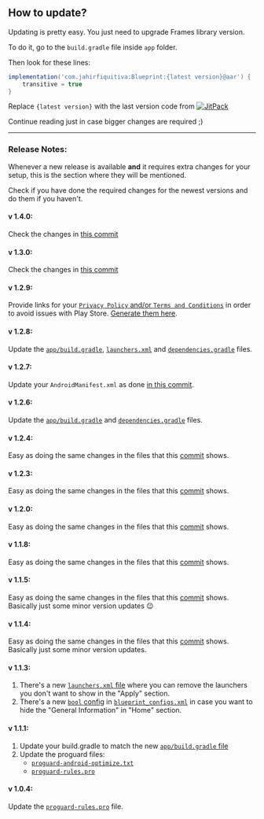## How to update?

Updating is pretty easy. You just need to upgrade Frames library version.

To do it, go to the `build.gradle` file inside `app` folder.

Then look for these lines:
```gradle
implementation('com.jahirfiquitiva:Blueprint:{latest version}@aar') {
    transitive = true
}
```

Replace `{latest version}` with the last version code from [![JitPack](https://jitpack.io/v/com.jahirfiquitiva/Blueprint.svg)](https://jitpack.io/#com.jahirfiquitiva/Blueprint)

Continue reading just in case bigger changes are required ;)


------

### Release Notes:
Whenever a new release is available **and** it requires extra changes for your setup, this is the section where they will be mentioned.

Check if you have done the required changes for the newest versions and do them if you haven't.

#### v 1.4.0:
Check the changes in [this commit](https://github.com/jahirfiquitiva/Blueprint/commit/2eaab89bc4b2400efec70caed600161d2a6b9c55)

#### v 1.3.0:
Check the changes in [this commit](https://github.com/jahirfiquitiva/Blueprint/commit/96c8408e9ffa2fac283a35993cf56b9b948f8e3e)

#### v 1.2.9:
Provide links for your [`Privacy Policy` and/or `Terms and Conditions`](https://github.com/jahirfiquitiva/Blueprint/blob/sample/app/src/main/res/values/strings.xml#L31) in order to avoid issues with Play Store. [Generate them here](https://app-privacy-policy-generator.firebaseapp.com/).

#### v 1.2.8:
Update the [`app/build.gradle`](https://github.com/jahirfiquitiva/Blueprint/blob/sample/app/build.gradle), [`launchers.xml`](https://github.com/jahirfiquitiva/Blueprint/blob/sample/app/src/main/res/values/launchers.xml) and [`dependencies.gradle`](https://github.com/jahirfiquitiva/Blueprint/blob/sample/dependencies.gradle) files.

#### v 1.2.7:
Update your `AndroidManifest.xml` as done [in this commit](https://github.com/jahirfiquitiva/Blueprint/commit/d764658515e4454e361e766bdb33eeccf2b35798).

#### v 1.2.6:
Update the [`app/build.gradle`](https://github.com/jahirfiquitiva/Blueprint/blob/sample/app/build.gradle) and [`dependencies.gradle`](https://github.com/jahirfiquitiva/Blueprint/blob/sample/dependencies.gradle) files.

#### v 1.2.4:
Easy as doing the same changes in the files that this [commit](https://github.com/jahirfiquitiva/Blueprint/commit/2aec21edd02a797088172b2d694fe2ac517088bd) shows.

#### v 1.2.3:
Easy as doing the same changes in the files that this [commit](https://github.com/jahirfiquitiva/Blueprint/commit/de649afc2a4c2bcadb502bab21ee2905848fd735) shows.

#### v 1.2.0:
Easy as doing the same changes in the files that this [commit](https://github.com/jahirfiquitiva/Blueprint/commit/fc306d4097433e4cfbad60de71776d4ef7787a04) shows.

#### v 1.1.8:
Easy as doing the same changes in the files that this [commit](https://github.com/jahirfiquitiva/Blueprint/commit/93f46d3596bde409752fd828af7f0a86b2099b46) shows.

#### v 1.1.5:
Easy as doing the same changes in the files that this [commit](https://github.com/jahirfiquitiva/Blueprint/commit/97ef8ba91458d5da9a9a2ea405440472f3da7242) shows. Basically just some minor version updates :wink:

#### v 1.1.4:
Easy as doing the same changes in the files that this [commit](https://github.com/jahirfiquitiva/Blueprint/commit/71343ab54e771df946a5e4d17ac4de44a8836b4b) shows. Basically just some minor version updates.

#### v 1.1.3:
1. There's a new [`launchers.xml` file](https://github.com/jahirfiquitiva/Blueprint/blob/sample/app/src/main/res/values/launchers.xml) where you can remove the launchers you don't want to show in the "Apply" section.
2. There's a new [`bool` config](https://github.com/jahirfiquitiva/Blueprint/blob/121db2c562a7a9cd4dca1c812e4af4d203722be2/app/src/main/res/values/blueprint_configs.xml#L30) in [`blueprint_configs.xml`](https://github.com/jahirfiquitiva/Blueprint/blob/sample/app/src/main/res/values/blueprint_configs.xml) in case you want to hide the "General Information" in "Home" section.

#### v 1.1.1:
1. Update your build.gradle to match the new [`app/build.gradle` file](https://github.com/jahirfiquitiva/Blueprint/blob/sample/app/build.gradle)
2. Update the proguard files:
    * [`proguard-android-optimize.txt`](https://github.com/jahirfiquitiva/Blueprint/blob/sample/app/proguard-android-optimize.txt)
    * [`proguard-rules.pro`](https://github.com/jahirfiquitiva/Blueprint/blob/sample/app/proguard-rules.pro)

#### v 1.0.4:

Update the [`proguard-rules.pro`](https://github.com/jahirfiquitiva/Blueprint/blob/sample/app/proguard-rules.pro) file.